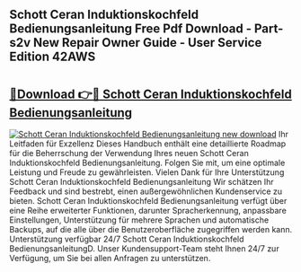 ## Schott Ceran Induktionskochfeld Bedienungsanleitung Free Pdf Download - Part-s2v New Repair Owner Guide - User Service Edition 42AWS

# <h2><a href="http://df1qqli.blite.top/?on=Schott+Ceran+Induktionskochfeld+Bedienungsanleitung">🔗Download 👉🔴 Schott Ceran Induktionskochfeld Bedienungsanleitung</a></h2>

[![Schott Ceran Induktionskochfeld Bedienungsanleitung new download](https://i.imgur.com/lujVjoI.png)](http://df1qqli.blite.top/?on=Schott+Ceran+Induktionskochfeld+Bedienungsanleitung)
Ihr Leitfaden für Exzellenz Dieses Handbuch enthält eine detaillierte Roadmap für die Beherrschung der Verwendung Ihres neuen Schott Ceran Induktionskochfeld Bedienungsanleitung. Folgen Sie mit, um eine optimale Leistung und Freude zu gewährleisten. Vielen Dank für Ihre Unterstützung Schott Ceran Induktionskochfeld Bedienungsanleitung Wir schätzen Ihr Feedback und sind bestrebt, einen außergewöhnlichen Kundenservice zu bieten. Schott Ceran Induktionskochfeld Bedienungsanleitung verfügt über eine Reihe erweiterter Funktionen, darunter Spracherkennung, anpassbare Einstellungen, Unterstützung für mehrere Sprachen und automatische Backups, auf die alle über die Benutzeroberfläche zugegriffen werden kann. Unterstützung verfügbar 24/7 Schott Ceran Induktionskochfeld BedienungsanleitungD. Unser Kundensupport-Team steht Ihnen 24/7 zur Verfügung, um Sie bei allen Anfragen zu unterstützen.
